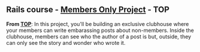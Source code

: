 ## Rails course - [Members Only Project](http://www.theodinproject.com/ruby-on-rails/authentication) - TOP

**From [TOP](http://www.theodinproject.com/ruby-on-rails/authentication)**: In this project, you'll be building an exclusive clubhouse where your members can write embarassing posts about non-members. Inside the clubhouse, members can see who the author of a post is but, outside, they can only see the story and wonder who wrote it.

